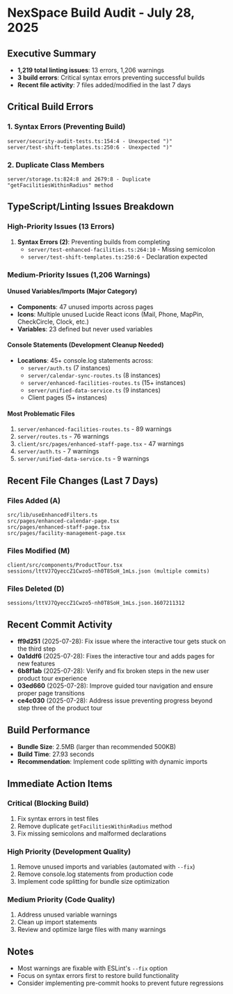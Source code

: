 # NexSpace Build Audit - July 28, 2025

## Executive Summary
- **1,219 total linting issues**: 13 errors, 1,206 warnings
- **3 build errors**: Critical syntax errors preventing successful builds
- **Recent file activity**: 7 files added/modified in the last 7 days

## Critical Build Errors

### 1. Syntax Errors (Preventing Build)
```
server/security-audit-tests.ts:154:4 - Unexpected ")"
server/test-shift-templates.ts:250:6 - Unexpected ")"
```

### 2. Duplicate Class Members
```
server/storage.ts:824:8 and 2679:8 - Duplicate "getFacilitiesWithinRadius" method
```

## TypeScript/Linting Issues Breakdown

### High-Priority Issues (13 Errors)
1. **Syntax Errors (2)**: Preventing builds from completing
   - `server/test-enhanced-facilities.ts:264:10` - Missing semicolon
   - `server/test-shift-templates.ts:250:6` - Declaration expected

### Medium-Priority Issues (1,206 Warnings)

#### Unused Variables/Imports (Major Category)
- **Components**: 47 unused imports across pages
- **Icons**: Multiple unused Lucide React icons (Mail, Phone, MapPin, CheckCircle, Clock, etc.)
- **Variables**: 23 defined but never used variables

#### Console Statements (Development Cleanup Needed)
- **Locations**: 45+ console.log statements across:
  - `server/auth.ts` (7 instances)
  - `server/calendar-sync-routes.ts` (8 instances) 
  - `server/enhanced-facilities-routes.ts` (15+ instances)
  - `server/unified-data-service.ts` (9 instances)
  - Client pages (5+ instances)

#### Most Problematic Files
1. `server/enhanced-facilities-routes.ts` - 89 warnings
2. `server/routes.ts` - 76 warnings  
3. `client/src/pages/enhanced-staff-page.tsx` - 47 warnings
4. `server/auth.ts` - 7 warnings
5. `server/unified-data-service.ts` - 9 warnings

## Recent File Changes (Last 7 Days)

### Files Added (A)
```
src/lib/useEnhancedFilters.ts
src/pages/enhanced-calendar-page.tsx
src/pages/enhanced-staff-page.tsx
src/pages/facility-management-page.tsx
```

### Files Modified (M)
```
client/src/components/ProductTour.tsx
sessions/lttVJ7QyeccZ1Cwzo5-nh0T8SoH_1mLs.json (multiple commits)
```

### Files Deleted (D)
```
sessions/lttVJ7QyeccZ1Cwzo5-nh0T8SoH_1mLs.json.1607211312
```

## Recent Commit Activity
- **ff9d251** (2025-07-28): Fix issue where the interactive tour gets stuck on the third step
- **0a1ddf6** (2025-07-28): Fixes the interactive tour and adds pages for new features
- **6b8f1ab** (2025-07-28): Verify and fix broken steps in the new user product tour experience
- **03ed660** (2025-07-28): Improve guided tour navigation and ensure proper page transitions
- **ce4c030** (2025-07-28): Address issue preventing progress beyond step three of the product tour

## Build Performance
- **Bundle Size**: 2.5MB (larger than recommended 500KB)
- **Build Time**: 27.93 seconds
- **Recommendation**: Implement code splitting with dynamic imports

## Immediate Action Items

### Critical (Blocking Build)
1. Fix syntax errors in test files
2. Remove duplicate `getFacilitiesWithinRadius` method
3. Fix missing semicolons and malformed declarations

### High Priority (Development Quality)
1. Remove unused imports and variables (automated with `--fix`)
2. Remove console.log statements from production code
3. Implement code splitting for bundle size optimization

### Medium Priority (Code Quality)
1. Address unused variable warnings
2. Clean up import statements
3. Review and optimize large files with many warnings

## Notes
- Most warnings are fixable with ESLint's `--fix` option
- Focus on syntax errors first to restore build functionality
- Consider implementing pre-commit hooks to prevent future regressions